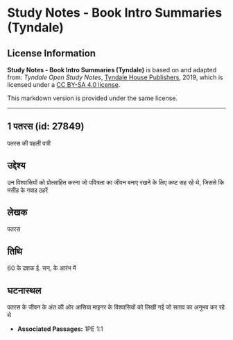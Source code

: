# Study Notes - Book Intro Summaries (Tyndale)

## License Information

**Study Notes - Book Intro Summaries (Tyndale)** is based on and adapted from: _Tyndale Open Study Notes_, [Tyndale House Publishers](https://tyndaleopenresources.com/), 2019, which is licensed under a [CC BY-SA 4.0 license](https://creativecommons.org/licenses/by-sa/4.0/legalcode.en).

This markdown version is provided under the same license.



--------------------------------

## 1 पतरस (id: 27849)

पतरस की पहली पत्री

उद्देश्य
--------

उन विश्वासियों को प्रोत्साहित करना जो पवित्रता का जीवन बनाए रखने के लिए कष्ट सह रहे थे, जिससे कि मसीह के गवाह ठहरें

लेखक
----

पतरस

तिथि
----

60 के दशक ई. सन्. के आरंभ में

घटनास्थल
--------

पतरस के जीवन के अंत की ओर आसिया माइनर के विश्वासियों को लिखी गई जो सताव का अनुभव कर रहे थे

* **Associated Passages:** 1PE 1:1

